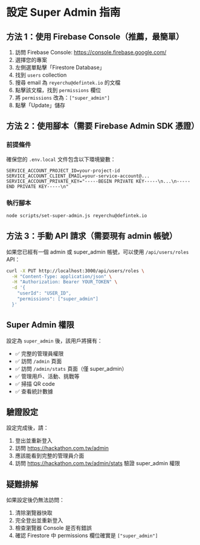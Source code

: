 # 設定 Super Admin 指南

## 方法 1：使用 Firebase Console（推薦，最簡單）

1. 訪問 Firebase Console: https://console.firebase.google.com/
2. 選擇您的專案
3. 左側選單點擊「Firestore Database」
4. 找到 `users` collection
5. 搜尋 email 為 `reyerchu@defintek.io` 的文檔
6. 點擊該文檔，找到 `permissions` 欄位
7. 將 `permissions` 改為：`["super_admin"]`
8. 點擊「Update」儲存

## 方法 2：使用腳本（需要 Firebase Admin SDK 憑證）

### 前提條件
確保您的 `.env.local` 文件包含以下環境變數：
```
SERVICE_ACCOUNT_PROJECT_ID=your-project-id
SERVICE_ACCOUNT_CLIENT_EMAIL=your-service-account@...
SERVICE_ACCOUNT_PRIVATE_KEY="-----BEGIN PRIVATE KEY-----\n...\n-----END PRIVATE KEY-----\n"
```

### 執行腳本
```bash
node scripts/set-super-admin.js reyerchu@defintek.io
```

## 方法 3：手動 API 請求（需要現有 admin 帳號）

如果您已經有一個 admin 或 super_admin 帳號，可以使用 `/api/users/roles` API：

```bash
curl -X PUT http://localhost:3000/api/users/roles \
  -H "Content-Type: application/json" \
  -H "Authorization: Bearer YOUR_TOKEN" \
  -d '{
    "userId": "USER_ID",
    "permissions": ["super_admin"]
  }'
```

## Super Admin 權限

設定為 `super_admin` 後，該用戶將擁有：
- ✅ 完整的管理員權限
- ✅ 訪問 `/admin` 頁面
- ✅ 訪問 `/admin/stats` 頁面（僅 super_admin）
- ✅ 管理用戶、活動、挑戰等
- ✅ 掃描 QR code
- ✅ 查看統計數據

## 驗證設定

設定完成後，請：
1. 登出並重新登入
2. 訪問 https://hackathon.com.tw/admin
3. 應該能看到完整的管理員介面
4. 訪問 https://hackathon.com.tw/admin/stats 驗證 super_admin 權限

## 疑難排解

如果設定後仍無法訪問：
1. 清除瀏覽器快取
2. 完全登出並重新登入
3. 檢查瀏覽器 Console 是否有錯誤
4. 確認 Firestore 中 permissions 欄位確實是 `["super_admin"]`
